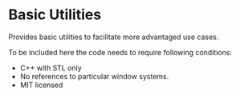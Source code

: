 <!--
SPDX-FileCopyrightText: 2023 Roman Gilg <subdiff@gmail.com>

SPDX-License-Identifier: GPL-2.0-or-later
-->

# Basic Utilities

Provides basic utilities to facilitate more advantaged use cases.

To be included here the code needs to require following conditions:
* C++ with STL only
* No references to particular window systems.
* MIT licensed
